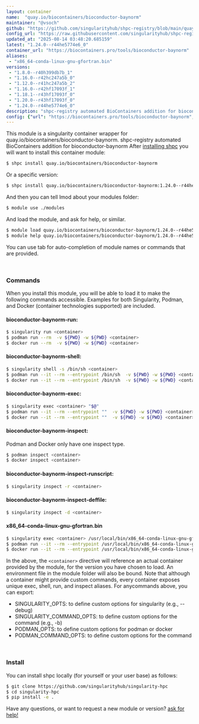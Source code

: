 ```yaml
---
layout: container
name:  "quay.io/biocontainers/bioconductor-baynorm"
maintainer: "@vsoch"
github: "https://github.com/singularityhub/shpc-registry/blob/main/quay.io/biocontainers/bioconductor-baynorm/container.yaml"
config_url: "https://raw.githubusercontent.com/singularityhub/shpc-registry/main/quay.io/biocontainers/bioconductor-baynorm/container.yaml"
updated_at: "2025-08-14 03:48:20.685159"
latest: "1.24.0--r44he5774e6_0"
container_url: "https://biocontainers.pro/tools/bioconductor-baynorm"
aliases:
 - "x86_64-conda-linux-gnu-gfortran.bin"
versions:
 - "1.8.0--r40h399db7b_1"
 - "1.16.0--r42hc247a5b_0"
 - "1.12.0--r41hc247a5b_2"
 - "1.16.0--r42hf17093f_1"
 - "1.18.1--r43hf17093f_0"
 - "1.20.0--r43hf17093f_0"
 - "1.24.0--r44he5774e6_0"
description: "shpc-registry automated BioContainers addition for bioconductor-baynorm"
config: {"url": "https://biocontainers.pro/tools/bioconductor-baynorm", "maintainer": "@vsoch", "description": "shpc-registry automated BioContainers addition for bioconductor-baynorm", "latest": {"1.24.0--r44he5774e6_0": "sha256:0abd61dec8e4d02e8d34fc7e660e33f328652855d7295c81c2fd1c105ed0cfeb"}, "tags": {"1.8.0--r40h399db7b_1": "sha256:88285a0f0e14fad190212258d19605281f9f67310bb05b8e43f9ff052a73a3ca", "1.16.0--r42hc247a5b_0": "sha256:0a66485ab70b68d885e1f7b7b00a9cbfd74991f1c5a7063333fc72743ec6d077", "1.12.0--r41hc247a5b_2": "sha256:f38ec361af7e2119d7c273eeb71d01fd47ec7b9aed7081aeea31d4898b35c2fe", "1.16.0--r42hf17093f_1": "sha256:2b6d1a674fafda237f77ef2d86f922bb14265091d292e0795d8a8b993092cad3", "1.18.1--r43hf17093f_0": "sha256:086cef8ce8d2243333ff840db6b3aa62f0afef13e3ee1449e52e1c3867169e18", "1.20.0--r43hf17093f_0": "sha256:1aea56506b2a438d4ee4820c7b1cc8d13940c4da016613b156a34704aade2321", "1.24.0--r44he5774e6_0": "sha256:0abd61dec8e4d02e8d34fc7e660e33f328652855d7295c81c2fd1c105ed0cfeb"}, "docker": "quay.io/biocontainers/bioconductor-baynorm", "aliases": {"x86_64-conda-linux-gnu-gfortran.bin": "/usr/local/bin/x86_64-conda-linux-gnu-gfortran.bin"}}
---
```


This module is a singularity container wrapper for quay.io/biocontainers/bioconductor-baynorm.
shpc-registry automated BioContainers addition for bioconductor-baynorm
After [installing shpc](#install) you will want to install this container module:


```bash
$ shpc install quay.io/biocontainers/bioconductor-baynorm
```

Or a specific version:

```bash
$ shpc install quay.io/biocontainers/bioconductor-baynorm:1.24.0--r44he5774e6_0
```

And then you can tell lmod about your modules folder:

```bash
$ module use ./modules
```

And load the module, and ask for help, or similar.

```bash
$ module load quay.io/biocontainers/bioconductor-baynorm/1.24.0--r44he5774e6_0
$ module help quay.io/biocontainers/bioconductor-baynorm/1.24.0--r44he5774e6_0
```

You can use tab for auto-completion of module names or commands that are provided.

<br>

### Commands

When you install this module, you will be able to load it to make the following commands accessible.
Examples for both Singularity, Podman, and Docker (container technologies supported) are included.

#### bioconductor-baynorm-run:

```bash
$ singularity run <container>
$ podman run --rm  -v ${PWD} -w ${PWD} <container>
$ docker run --rm  -v ${PWD} -w ${PWD} <container>
```

#### bioconductor-baynorm-shell:

```bash
$ singularity shell -s /bin/sh <container>
$ podman run --it --rm --entrypoint /bin/sh  -v ${PWD} -w ${PWD} <container>
$ docker run --it --rm --entrypoint /bin/sh  -v ${PWD} -w ${PWD} <container>
```

#### bioconductor-baynorm-exec:

```bash
$ singularity exec <container> "$@"
$ podman run --it --rm --entrypoint ""  -v ${PWD} -w ${PWD} <container> "$@"
$ docker run --it --rm --entrypoint ""  -v ${PWD} -w ${PWD} <container> "$@"
```

#### bioconductor-baynorm-inspect:

Podman and Docker only have one inspect type.

```bash
$ podman inspect <container>
$ docker inspect <container>
```

#### bioconductor-baynorm-inspect-runscript:

```bash
$ singularity inspect -r <container>
```

#### bioconductor-baynorm-inspect-deffile:

```bash
$ singularity inspect -d <container>
```


#### x86_64-conda-linux-gnu-gfortran.bin

```bash
$ singularity exec <container> /usr/local/bin/x86_64-conda-linux-gnu-gfortran.bin
$ podman run --it --rm --entrypoint /usr/local/bin/x86_64-conda-linux-gnu-gfortran.bin   -v ${PWD} -w ${PWD} <container> -c " $@"
$ docker run --it --rm --entrypoint /usr/local/bin/x86_64-conda-linux-gnu-gfortran.bin   -v ${PWD} -w ${PWD} <container> -c " $@"
```



In the above, the `<container>` directive will reference an actual container provided
by the module, for the version you have chosen to load. An environment file in the
module folder will also be bound. Note that although a container
might provide custom commands, every container exposes unique exec, shell, run, and
inspect aliases. For anycommands above, you can export:

 - SINGULARITY_OPTS: to define custom options for singularity (e.g., --debug)
 - SINGULARITY_COMMAND_OPTS: to define custom options for the command (e.g., -b)
 - PODMAN_OPTS: to define custom options for podman or docker
 - PODMAN_COMMAND_OPTS: to define custom options for the command

<br>

### Install

You can install shpc locally (for yourself or your user base) as follows:

```bash
$ git clone https://github.com/singularityhub/singularity-hpc
$ cd singularity-hpc
$ pip install -e .
```

Have any questions, or want to request a new module or version? [ask for help!](https://github.com/singularityhub/singularity-hpc/issues)
